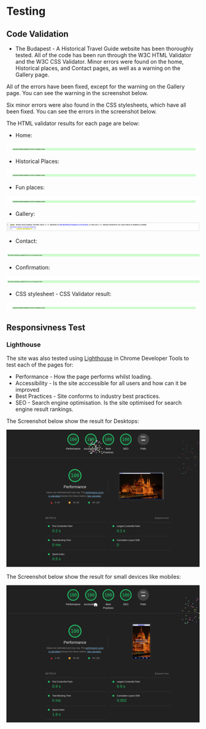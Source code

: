 # Testing

## Code Validation

- The Budapest - A Historical Travel Guide website has been thoroughly tested. All of the code has been run through the W3C HTML Validator and the W3C CSS Validator. Minor errors were found on the home, Historical places, and Contact pages, as well as a warning on the Gallery page.

All of the errors have been fixed, except for the warning on the Gallery page. You can see the warning in the screenshot below.

Six minor errors were also found in the CSS stylesheets, which have all been fixed. You can see the errors in the screenshot below.

The HTML validator results for each page are below:

 - Home:

 ![Screenshoot HTML5 Validator](./assets/images/validation-html-home.png "HTML Validation report Homepage")

 - Historical Places:

 ![Screenshoot HTML5 Validator](./assets/images/validation-historical-places(html).png "HTML Validation report Historical places")

 - Fun places:

 ![Screenshoot HTML5 Validator](./assets/images/validation-fun-places(html).png "HTML Validation report fun places")

 - Gallery:

 ![Screenshoot HTML5 Validator](./assets/images/gallery-validation(1xwarning).png "HTML Validation report Gallery")

 - Contact: 

 ![Screenshoot HTML5 Validator](./assets/images/validation-contact(html).png "HTML Validation report Contact page")

 - Confirmation: 

 ![Screenshoot HTML5 Validator](./assets/images/confirmation-validation(html).png "HTML Validation report Confirmaton page")

 - CSS stylesheet - CSS Validator result:

 ![Screenshoot HTML5 Validator](./assets/images/css-validator.png "HTML Validation report Confirmaton page")

 ## Responsivness Test

 ### Lighthouse

 The site was also tested using <a href="https://developer.chrome.com/docs/lighthouse/overview/#devtools">Lighthouse</a> in Chrome Developer Tools to test each of the pages for: 

  - Performance - How the page performs whilst
  loading.
  - Accessibility - Is the site acccessible for all users and how can it be improved
  - Best Practices - Site conforms to industry
  best practices.
  - SEO - Search engine optimisation. Is the site optimised for search engine result rankings.

The Screenshot below show the result for Desktops: 

![Screenshoot Desktop Lighthouse result](./assets/images/desktop-devices-lighthouse.png "results for desktops")

The Screenshot below show the result for small devices like mobiles:

![Screenshoot Desktop Lighthouse result](./assets/images/mobile-devices-lighthouse.png "results for mobiles")













